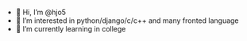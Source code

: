 - 👋 Hi, I’m @hjo5
- 👀 I’m interested in python/django/c/c++ and many fronted language
- 🌱 I’m currently learning in college

<!---
hjo5/hjo5 is a ✨ special ✨ repository because its `README.md` (this file) appears on your GitHub profile.
You can click the Preview link to take a look at your changes.
--->
